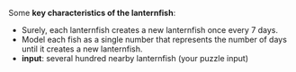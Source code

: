 Some **key characteristics of the lanternfish**:
- Surely, each lanternfish creates a new lanternfish once every 7 days.
- Model each fish as a single number that represents the number of days until it creates a new lanternfish.
- **input**: several hundred nearby lanternfish (your puzzle input)